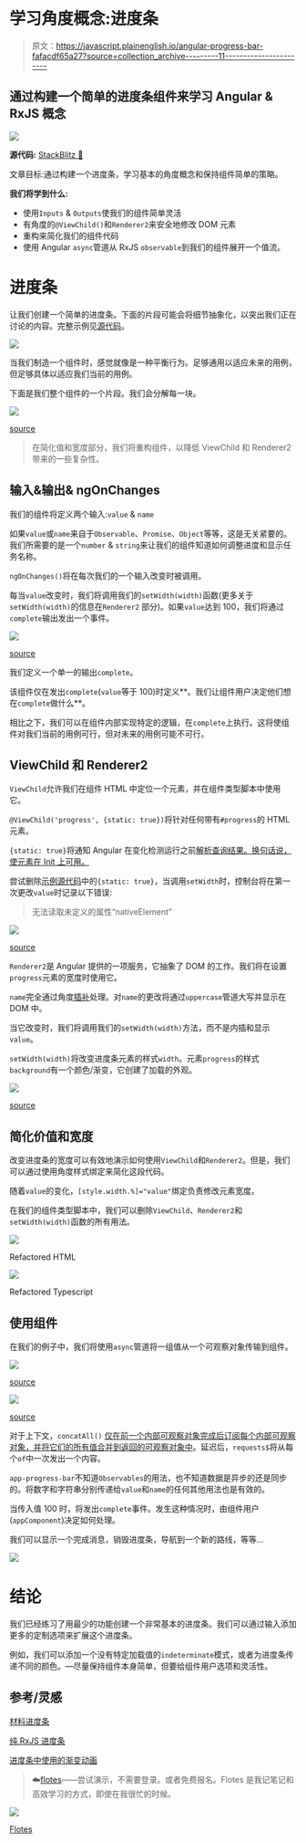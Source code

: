 # 学习角度概念:进度条

> 原文：<https://javascript.plainenglish.io/angular-progress-bar-fafacdf65a27?source=collection_archive---------11----------------------->

## 通过构建一个简单的进度条组件来学习 Angular & RxJS 概念

![](img/bc306eda9d4f92974b9d43fe28514564.png)

**源代码:** [StackBlitz **🚀**](https://stackblitz.com/edit/angular-ivy-mwcgei?file=src/app/progress-bar/progress-bar.component.ts)

文章目标:通过构建一个进度条，学习基本的角度概念和保持组件简单的策略。

**我们将学到什么:**

*   使用`Inputs` & `Outputs`使我们的组件简单灵活
*   有角度的`@ViewChild()`和`Renderer2`来安全地修改 DOM 元素
*   重构来简化我们的组件代码
*   使用 Angular `async`管道从 RxJS `observable`到我们的组件展开一个值流。

# 进度条

让我们创建一个简单的进度条。下面的片段可能会将细节抽象化，以突出我们正在讨论的内容。完整示例见[源代码](https://stackblitz.com/edit/angular-ivy-mwcgei?file=src%2Fapp%2Fprogress-bar%2Fprogress-bar.component.ts)。

![](img/7dc469ecc281c66e946a1110c9d658d8.png)

当我们制造一个组件时，感觉就像是一种平衡行为。足够通用以适应未来的用例，但足够具体以适应我们当前的用例。

下面是我们整个组件的一个片段。我们会分解每一块。

![](img/5f84b1bc1c08a8594656bfb5a7b419be.png)

[source](https://stackblitz.com/edit/angular-ivy-mwcgei?file=src%2Fapp%2Fprogress-bar%2Fprogress-bar.component.ts)

> 在简化值和宽度部分，我们将重构组件，以降低 ViewChild 和 Renderer2 带来的一些复杂性。

## 输入&输出& ngOnChanges

我们的组件将定义两个输入:`value` & `name`

如果`value`或`name`来自于`Observable`、`Promise`、`Object`等等，这是无关紧要的。我们所需要的是一个`number` & `string`来让我们的组件知道如何调整进度和显示任务名称。

`ngOnChanges()`将在每次我们的一个输入改变时被调用。

每当`value`改变时，我们将调用我们的`setWidth(width)`函数(更多关于`setWidth(width)`的信息在`Renderer2` 部分)。如果`value`达到 100，我们将通过`complete`输出发出一个事件。

![](img/41c52bb96a7c463dfcb230c3d8e39ad6.png)

[source](https://stackblitz.com/edit/angular-ivy-mwcgei?file=src%2Fapp%2Fprogress-bar%2Fprogress-bar.component.ts)

我们定义一个单一的输出`complete`。

该组件仅在发出`complete`(`value`等于 100)时定义**。我们让组件用户决定他们想在`complete`做什么**。

相比之下，我们可以在组件内部实现特定的逻辑，在`complete`上执行。这将使组件对我们当前的用例可行，但对未来的用例可能不可行。

## ViewChild 和 Renderer2

`ViewChild`允许我们在组件 HTML 中定位一个元素，并在组件类型脚本中使用它。

`@ViewChild('progress', {static: true})`将针对任何带有`#progress`的 HTML 元素。

`{static: true}`将通知 Angular 在变化检测运行之前[解析查询结果。换句话说，使元素在 Init 上可用。](https://angular.io/api/core/ViewChild/)

尝试删除[示例源代码](https://stackblitz.com/edit/angular-ivy-mwcgei?file=src%2Fapp%2Fprogress-bar%2Fprogress-bar.component.ts)中的`{static: true}`，当调用`setWidth`时，控制台将在第一次更改`value`时记录以下错误:

> 无法读取未定义的属性“nativeElement”

![](img/6b74f9f575336757a1a92edf59e34907.png)

[source](https://stackblitz.com/edit/angular-ivy-mwcgei?file=src%2Fapp%2Fprogress-bar%2Fprogress-bar.component.html)

`Renderer2`是 Angular 提供的一项服务，它抽象了 DOM 的工作。我们将在设置`progress`元素的宽度时使用它。

`name`完全通过角度[插补](https://angular.io/guide/interpolation)处理。对`name`的更改将通过`uppercase`管道大写并显示在 DOM 中。

当它改变时，我们将调用我们的`setWidth(width)`方法，而不是内插和显示`value`。

`setWidth(width)`将改变进度条元素的样式`width`。元素`progress`的样式`background`有一个颜色/渐变，它创建了加载的外观。

![](img/55466c759fd3dab77df18825988f6bb8.png)

[source](https://stackblitz.com/edit/angular-ivy-mwcgei?file=src%2Fapp%2Fprogress-bar%2Fprogress-bar.component.ts)

## 简化价值和宽度

改变进度条的宽度可以有效地演示如何使用`ViewChild`和`Renderer2`。但是，我们可以通过使用角度样式绑定来简化这段代码。

随着`value`的变化，`[style.width.%]="value"`绑定负责修改元素宽度。

在我们的组件类型脚本中，我们可以删除`ViewChild`、`Renderer2`和`setWidth(width)`函数的所有用法。

![](img/d841ec5ae8628583db25441657382d76.png)

Refactored HTML

![](img/8ed7a9a6ab5e54a434f76e605f1035f9.png)

Refactored Typescript

## 使用组件

在我们的例子中，我们将使用`async`管道将一组值从一个可观察对象传输到组件。

![](img/75cf72e1e9d54fcdec2a9c57a8c5567f.png)

[source](https://stackblitz.com/edit/angular-ivy-mwcgei?file=src%2Fapp%2Fapp.component.html)

![](img/4956ac514a36b3d08a395c5de8a223c5.png)

[source](https://stackblitz.com/edit/angular-ivy-mwcgei?file=src%2Fapp%2Fapp.component.ts)

对于上下文，`concatAll()` [仅在前一个内部可观察对象完成后订阅每个内部可观察对象，并将它们的所有值合并到返回的可观察对象中](https://rxjs.dev/api/operators/concatAll)。延迟后，`requests$`将从每个`of`中一次发出一个内容。

`app-progress-bar`不知道`Observables`的用法，也不知道数据是异步的还是同步的。将数字和字符串分别传递给`value`和`name`的任何其他用法也是有效的。

当传入值 100 时，将发出`complete`事件。发生这种情况时，由组件用户(`appComponent`)决定如何处理。

我们可以显示一个完成消息，销毁进度条，导航到一个新的路线，等等…

![](img/fed52fb4731610ec9c9ff632a311f230.png)

# 结论

我们已经练习了用最少的功能创建一个非常基本的进度条。我们可以通过输入添加更多的定制选项来扩展这个进度条。

例如，我们可以添加一个没有特定加载值的`indeterminate`模式，或者为进度条传递不同的颜色。—尽量保持组件本身简单，但要给组件用户选项和灵活性。

## 参考/灵感

[材料进度条](https://material.angular.io/components/progress-bar/api)

[纯 RxJS 进度条](https://www.learnrxjs.io/learn-rxjs/recipes/progressbar)

[进度条中使用的渐变动画](https://www.gradient-animator.com/)

> ☁️[flotes](https://flotes.app)——尝试演示，不需要登录。或者免费报名。Flotes 是我记笔记和高效学习的方式，即使在我很忙的时候。

![](img/8e468f6e74135bbbc2ecbfce7e2db2bf.png)

[Flotes](https://flotes.app)